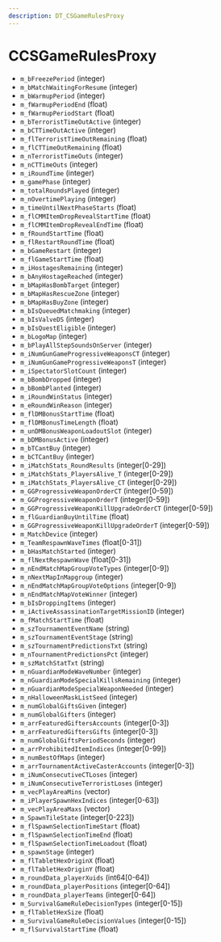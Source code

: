 ```yaml
---
description: DT_CSGameRulesProxy
---
```


# CCSGameRulesProxy


* `m_bFreezePeriod` (integer)
* `m_bMatchWaitingForResume` (integer)
* `m_bWarmupPeriod` (integer)
* `m_fWarmupPeriodEnd` (float)
* `m_fWarmupPeriodStart` (float)
* `m_bTerroristTimeOutActive` (integer)
* `m_bCTTimeOutActive` (integer)
* `m_flTerroristTimeOutRemaining` (float)
* `m_flCTTimeOutRemaining` (float)
* `m_nTerroristTimeOuts` (integer)
* `m_nCTTimeOuts` (integer)
* `m_iRoundTime` (integer)
* `m_gamePhase` (integer)
* `m_totalRoundsPlayed` (integer)
* `m_nOvertimePlaying` (integer)
* `m_timeUntilNextPhaseStarts` (float)
* `m_flCMMItemDropRevealStartTime` (float)
* `m_flCMMItemDropRevealEndTime` (float)
* `m_fRoundStartTime` (float)
* `m_flRestartRoundTime` (float)
* `m_bGameRestart` (integer)
* `m_flGameStartTime` (float)
* `m_iHostagesRemaining` (integer)
* `m_bAnyHostageReached` (integer)
* `m_bMapHasBombTarget` (integer)
* `m_bMapHasRescueZone` (integer)
* `m_bMapHasBuyZone` (integer)
* `m_bIsQueuedMatchmaking` (integer)
* `m_bIsValveDS` (integer)
* `m_bIsQuestEligible` (integer)
* `m_bLogoMap` (integer)
* `m_bPlayAllStepSoundsOnServer` (integer)
* `m_iNumGunGameProgressiveWeaponsCT` (integer)
* `m_iNumGunGameProgressiveWeaponsT` (integer)
* `m_iSpectatorSlotCount` (integer)
* `m_bBombDropped` (integer)
* `m_bBombPlanted` (integer)
* `m_iRoundWinStatus` (integer)
* `m_eRoundWinReason` (integer)
* `m_flDMBonusStartTime` (float)
* `m_flDMBonusTimeLength` (float)
* `m_unDMBonusWeaponLoadoutSlot` (integer)
* `m_bDMBonusActive` (integer)
* `m_bTCantBuy` (integer)
* `m_bCTCantBuy` (integer)
* `m_iMatchStats_RoundResults` (integer[0-29])
* `m_iMatchStats_PlayersAlive_T` (integer[0-29])
* `m_iMatchStats_PlayersAlive_CT` (integer[0-29])
* `m_GGProgressiveWeaponOrderCT` (integer[0-59])
* `m_GGProgressiveWeaponOrderT` (integer[0-59])
* `m_GGProgressiveWeaponKillUpgradeOrderCT` (integer[0-59])
* `m_flGuardianBuyUntilTime` (float)
* `m_GGProgressiveWeaponKillUpgradeOrderT` (integer[0-59])
* `m_MatchDevice` (integer)
* `m_TeamRespawnWaveTimes` (float[0-31])
* `m_bHasMatchStarted` (integer)
* `m_flNextRespawnWave` (float[0-31])
* `m_nEndMatchMapGroupVoteTypes` (integer[0-9])
* `m_nNextMapInMapgroup` (integer)
* `m_nEndMatchMapGroupVoteOptions` (integer[0-9])
* `m_nEndMatchMapVoteWinner` (integer)
* `m_bIsDroppingItems` (integer)
* `m_iActiveAssassinationTargetMissionID` (integer)
* `m_fMatchStartTime` (float)
* `m_szTournamentEventName` (string)
* `m_szTournamentEventStage` (string)
* `m_szTournamentPredictionsTxt` (string)
* `m_nTournamentPredictionsPct` (integer)
* `m_szMatchStatTxt` (string)
* `m_nGuardianModeWaveNumber` (integer)
* `m_nGuardianModeSpecialKillsRemaining` (integer)
* `m_nGuardianModeSpecialWeaponNeeded` (integer)
* `m_nHalloweenMaskListSeed` (integer)
* `m_numGlobalGiftsGiven` (integer)
* `m_numGlobalGifters` (integer)
* `m_arrFeaturedGiftersAccounts` (integer[0-3])
* `m_arrFeaturedGiftersGifts` (integer[0-3])
* `m_numGlobalGiftsPeriodSeconds` (integer)
* `m_arrProhibitedItemIndices` (integer[0-99])
* `m_numBestOfMaps` (integer)
* `m_arrTournamentActiveCasterAccounts` (integer[0-3])
* `m_iNumConsecutiveCTLoses` (integer)
* `m_iNumConsecutiveTerroristLoses` (integer)
* `m_vecPlayAreaMins` (vector)
* `m_iPlayerSpawnHexIndices` (integer[0-63])
* `m_vecPlayAreaMaxs` (vector)
* `m_SpawnTileState` (integer[0-223])
* `m_flSpawnSelectionTimeStart` (float)
* `m_flSpawnSelectionTimeEnd` (float)
* `m_flSpawnSelectionTimeLoadout` (float)
* `m_spawnStage` (integer)
* `m_flTabletHexOriginX` (float)
* `m_flTabletHexOriginY` (float)
* `m_roundData_playerXuids` (int64[0-64])
* `m_roundData_playerPositions` (integer[0-64])
* `m_roundData_playerTeams` (integer[0-64])
* `m_SurvivalGameRuleDecisionTypes` (integer[0-15])
* `m_flTabletHexSize` (float)
* `m_SurvivalGameRuleDecisionValues` (integer[0-15])
* `m_flSurvivalStartTime` (float)